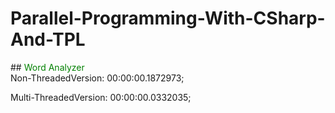 # Parallel-Programming-With-CSharp-And-TPL
##<span style="color: green"> Word Analyzer </span>  
Non-ThreadedVersion: 00:00:00.1872973;

Multi-ThreadedVersion: 00:00:00.0332035;
